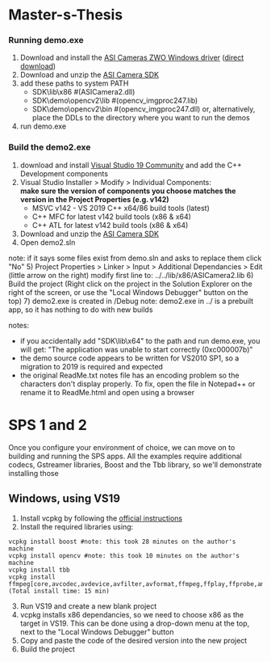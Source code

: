 # Master-s-Thesis

### Running demo.exe
1) Download and install the [ASI Cameras ZWO Windows driver](https://www.zwoastro.com/downloads/windows) ([direct download](https://dl.zwoastro.com/software?app=AsiCameraDriver&region=Overseas))
2) Download and unzip the [ASI Camera SDK](https://www.zwoastro.com/downloads/developers)
3) add these paths to system PATH
	- SDK\lib\x86 				#(ASICamera2.dll)
	- SDK\demo\opencv2\lib 		#(opencv_imgproc247.lib)
	- SDK\demo\opencv2\bin		#(opencv_imgproc247.dll)
	or, alternatively, place the DDLs to the directory where you want to run the demos
4) run demo.exe


### Build the demo2.exe
1) download and install [Visual Studio 19 Community](https://visualstudio.microsoft.com/vs/older-downloads/) and add the C++ Development components
2) Visual Studio Installer > Modify > Individual Components:  
	**make sure the version of components you choose matches the version in the Project Properties (e.g. v142)**
	- MSVC v142 - VS 2019 C++ x64/86 build tools (latest)
	- C++ MFC for latest v142 build tools (x86 & x64)
	- C++ ATL for latest v142 build tools (x86 & x64)
3) Download and unzip the [ASI Camera SDK](https://www.zwoastro.com/downloads/developers)
4) Open demo2.sln

note: if it says some files exist from demo.sln and asks to replace them click "No"
5) Project Properties > Linker > Input > Additional Dependancies > Edit (little arrow on the right)
modify first line to: ../../lib/x86/ASICamera2.lib
6) Build the project (Right click on the project in the Solution Explorer on the right of the screen, or use the "Local Windows Debugger" button on the top)
7) demo2.exe is created in /Debug
note: demo2.exe in ../ is a prebuilt app, so it has nothing to do with new builds


notes:
 - if you accidentally add "SDK\lib\x64" to the path and run demo.exe, you will get: "The application was unable to start correctly (0xc000007b)"
 - the demo source code appears to be written for VS2010 SP1, so a migration to 2019 is required and expected
 - the original ReadMe.txt notes file has an encoding problem so the characters don't display properly. To fix, open the file in Notepad++ or rename it to ReadMe.html and open using a browser



# SPS 1 and 2

Once you configure your environment of choice, we can move on to building and running the SPS apps.
All the examples require additional codecs, Gstreamer libraries, Boost and the Tbb library, so we'll demonstrate installing those

## Windows, using VS19


1) Install vcpkg by following the [official instructions](https://vcpkg.io/en/getting-started.html)
2) Install the required libraries using:
```
vcpkg install boost #note: this took 28 minutes on the author's machine
vcpkg install opencv #note: this took 10 minutes on the author's machine
vcpkg install tbb
vcpkg install ffmpeg[core,avcodec,avdevice,avfilter,avformat,ffmpeg,ffplay,ffprobe,amf,opencl,x264,x265,swscale,nonfree] (Total install time: 15 min)
```
3) Run VS19 and create a new blank project
4) vcpkg installs x86 dependancies, so we need to choose x86 as the target in VS19. This can be done using a drop-down menu at the top, next to the "Local Windows Debugger" button
5) Copy and paste the code of the desired version into the new project
6) Build the project
